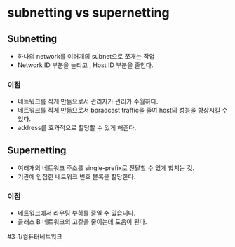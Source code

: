 # subnetting vs supernetting
## Subnetting
* 하나의 network를 여러개의 subnet으로 쪼개는 작업
* Network ID 부분을 늘리고 , Host ID 부분을 줄인다.

### 이점
* 네트워크를 작게 만듦으로서 관리자가 관리가 수월하다.
* 네트워크를 작게 만듦으로서 boradcast traffic을 줄여 host의 성능을 향상시킬 수 있다.
* address를 효과적으로 할당할 수 있게 해준다. 

## Supernetting
* 여러개의 네트워크 주소를 single-prefix로 전달할 수 있게 합치는 것.
* 기관에 인접한 네트워크 번호 블록을 할당한다.

### 이점
* 네트워크에서 라우팅 부하를 줄일 수 있습니다.
* 클래스 B 네트워크의 고갈을 줄이는데 도움이 된다.




#3-1/컴퓨터네트워크